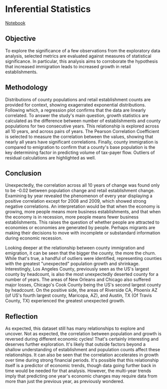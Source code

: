 # Inferential Statistics
[Notebook](https://github.com/raymondgh/springboard-data-science/blob/master/Capstone%201/StatisticalAnalysis.ipynb)

## Objective

To explore the significance of a few observations from the exploratory data analysis, selected metrics are evaluated against measures of statistical significance. In particular, this analysis aims to corroborate the hypothesis that increased immigration leads to increased growth in retail establishments.

## Methodology

Distributions of county populations and retail establishment counts are provided for context, showing exagerrated exponential distributions. Following which, a regression plot confirms that the data are linearly correlated. To answer the study's main question, growth statistics are calculated as the difference between number of establishments and county populations for two consecutive years. This relationship is explored across all 10 years, and across pairs of years. The Pearson Correlation Coefficient is selected to measure the correlation between the values, showing that nearly all years have significant correlations. Finally, county immigration is compared to emigration to confirm that a county's base population is the key determining factor in predicting volume of tax-payer flow. Outliers of residual calculations are highlighted as well.

## Conclusion

Unexpectedly, the correlation across all 10 years of change was found only to be -0.02 between population change and retail establishment change. Examining by year revealed the phenomenon of every year displaying a positive correlation except for 2008 and 2009, which showed strong negative correlations. An interpretation would be that when the economy is growing, more people means more business establishments, and that when the economy is in recession, more people means fewer business establishments. This raises the question of whether people are attracted to economies or economies are generated by people. Perhaps migrants are making their decisions to move with incomplete or substandard information during economic recession. 

Looking deeper at the relationship between county immigration and emigration, it can be seen that the bigger the county, the more the churn. While that's true, a handful of outliers were identified, representing counties with the greatest "unexpected" population growth and shrinkage. Interestingly, Los Angeles County, previously seen as the US's largest county by headcount, is also the most unexpectedly deserted county for a number of years. The areas of New Orleans and Chicago also suffered major losses, Chicago's Cook County being the US's second largest county by headcount. On the positive side, the areas of Riverside CA, Phoenix AZ (of US's fourth largest county, Maricopa, AZ), and Austin, TX (Of Travis County, TX) experienced the greatest unexpected growth.

## Reflection

As expected, this dataset still has many relationships to explore and uncover. Not as expected, the correlation between population and growth is reversed during different economic cycles! That's certainly interesting and deserves further exploration. It's likely that outside factors beyond a shallow understanding of establishment and population counts affect these relationships. It can also be seen that the correlation accelerates in growth over time during strong financial periods. It's possible that this relationship itself is a predictor of economic trends, though data going further back in time would be needed for that analysis. However, the multi-year trends imply that predicting one year's economic changes may require data from more than just the previous year, as previously wondered.
